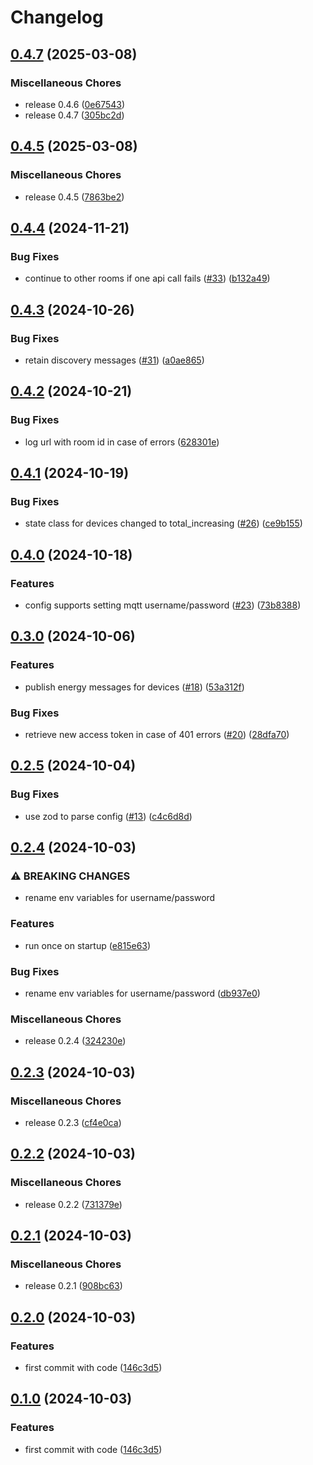 # Changelog

## [0.4.7](https://github.com/audunru/adax2mqtt/compare/v0.4.5...v0.4.7) (2025-03-08)


### Miscellaneous Chores

* release 0.4.6 ([0e67543](https://github.com/audunru/adax2mqtt/commit/0e67543c6cedebfaf6b3837fc2bb7e8cfcd2a93d))
* release 0.4.7 ([305bc2d](https://github.com/audunru/adax2mqtt/commit/305bc2d8ab6896b8a948e051ce3a3d623a224612))

## [0.4.5](https://github.com/audunru/adax2mqtt/compare/v0.4.4...v0.4.5) (2025-03-08)


### Miscellaneous Chores

* release 0.4.5 ([7863be2](https://github.com/audunru/adax2mqtt/commit/7863be28a48b66faa3a5e64ff7486df9d6634240))

## [0.4.4](https://github.com/audunru/adax2mqtt/compare/v0.4.3...v0.4.4) (2024-11-21)


### Bug Fixes

* continue to other rooms if one api call fails ([#33](https://github.com/audunru/adax2mqtt/issues/33)) ([b132a49](https://github.com/audunru/adax2mqtt/commit/b132a4979e7f4927147d8c608e92933844a8ef50))

## [0.4.3](https://github.com/audunru/adax2mqtt/compare/v0.4.2...v0.4.3) (2024-10-26)


### Bug Fixes

* retain discovery messages ([#31](https://github.com/audunru/adax2mqtt/issues/31)) ([a0ae865](https://github.com/audunru/adax2mqtt/commit/a0ae8653b616b5c3ed2c44798474fdb80d563671))

## [0.4.2](https://github.com/audunru/adax2mqtt/compare/v0.4.1...v0.4.2) (2024-10-21)


### Bug Fixes

* log url with room id in case of errors ([628301e](https://github.com/audunru/adax2mqtt/commit/628301ead6d8d7d818ad7212fef56d572e9d7da9))

## [0.4.1](https://github.com/audunru/adax2mqtt/compare/v0.4.0...v0.4.1) (2024-10-19)


### Bug Fixes

* state class for devices changed to total_increasing ([#26](https://github.com/audunru/adax2mqtt/issues/26)) ([ce9b155](https://github.com/audunru/adax2mqtt/commit/ce9b15541499edcfa5829aeaffe3a61a747e451a))

## [0.4.0](https://github.com/audunru/adax2mqtt/compare/v0.3.0...v0.4.0) (2024-10-18)


### Features

* config supports setting mqtt username/password ([#23](https://github.com/audunru/adax2mqtt/issues/23)) ([73b8388](https://github.com/audunru/adax2mqtt/commit/73b8388aaacb003a360f8a054cc0c5c953c732cf))

## [0.3.0](https://github.com/audunru/adax2mqtt/compare/v0.2.5...v0.3.0) (2024-10-06)


### Features

* publish energy messages for devices ([#18](https://github.com/audunru/adax2mqtt/issues/18)) ([53a312f](https://github.com/audunru/adax2mqtt/commit/53a312f73bfdc799e5577db6175413c7a3d2cb4f))


### Bug Fixes

* retrieve new access token in case of 401 errors ([#20](https://github.com/audunru/adax2mqtt/issues/20)) ([28dfa70](https://github.com/audunru/adax2mqtt/commit/28dfa706f76eff3e68194aad318f848bf64c5469))

## [0.2.5](https://github.com/audunru/adax2mqtt/compare/v0.2.4...v0.2.5) (2024-10-04)


### Bug Fixes

* use zod to parse config ([#13](https://github.com/audunru/adax2mqtt/issues/13)) ([c4c6d8d](https://github.com/audunru/adax2mqtt/commit/c4c6d8dcc5a43ef307921f69f34b7eadad0e497b))

## [0.2.4](https://github.com/audunru/adax2mqtt/compare/v0.2.3...v0.2.4) (2024-10-03)


### ⚠ BREAKING CHANGES

* rename env variables for username/password

### Features

* run once on startup ([e815e63](https://github.com/audunru/adax2mqtt/commit/e815e63559b4d4e31934f642cd1c57b10d45b2e1))


### Bug Fixes

* rename env variables for username/password ([db937e0](https://github.com/audunru/adax2mqtt/commit/db937e0808db1c7bff784fa1fcf71733c68e29a1))


### Miscellaneous Chores

* release 0.2.4 ([324230e](https://github.com/audunru/adax2mqtt/commit/324230e31e2b6b3709790bc6603a78a01b08cebf))

## [0.2.3](https://github.com/audunru/adax2mqtt/compare/v0.2.2...v0.2.3) (2024-10-03)


### Miscellaneous Chores

* release 0.2.3 ([cf4e0ca](https://github.com/audunru/adax2mqtt/commit/cf4e0ca2454e109f2f885c8eb7706c55d9b22d16))

## [0.2.2](https://github.com/audunru/adax2mqtt/compare/v0.2.1...v0.2.2) (2024-10-03)


### Miscellaneous Chores

* release 0.2.2 ([731379e](https://github.com/audunru/adax2mqtt/commit/731379e3cf44400d61a66a266544723cfbd99e63))

## [0.2.1](https://github.com/audunru/adax2mqtt/compare/v0.2.0...v0.2.1) (2024-10-03)


### Miscellaneous Chores

* release 0.2.1 ([908bc63](https://github.com/audunru/adax2mqtt/commit/908bc63cbea75e03e5613fe7a200b1e069ee641a))

## [0.2.0](https://github.com/audunru/adax2mqtt/compare/v0.1.0...v0.2.0) (2024-10-03)


### Features

* first commit with code ([146c3d5](https://github.com/audunru/adax2mqtt/commit/146c3d5848dc926e2cead915c42ae10da66f29e2))

## [0.1.0](https://github.com/audunru/adax2mqtt/compare/adax-v0.0.1...adax-v0.1.0) (2024-10-03)


### Features

* first commit with code ([146c3d5](https://github.com/audunru/adax2mqtt/commit/146c3d5848dc926e2cead915c42ae10da66f29e2))
